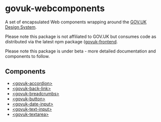 # govuk-webcomponents

A set of encapsulated Web components wrapping around the [GOV.UK Design System](https://design-system.service.gov.uk/components/).

Please note this package is not affiliated to GOV.UK but consumes code as distributed via the latest npm package ([govuk-frontend](https://www.npmjs.com/package/govuk-frontend).

Please note this package is under beta - more detailed documentation and components to follow.

## Components

- [\<govuk-accordion>](https://github.com/tgreyuk/govuk-webcomponents/blob/master/components/govuk-accordion/README.md)
- [\<govuk-back-link>](https://github.com/tgreyuk/govuk-webcomponents/tree/master/components/govuk-back-link)
- [\<govuk-breadcrumbs>](https://github.com/tgreyuk/govuk-webcomponents/tree/master/components/govuk-breadcrumbs)
- [\<govuk-button>](https://github.com/tgreyuk/govuk-webcomponents/tree/master/components/govuk-button)
- [\<govuk-date-input>](https://github.com/tgreyuk/govuk-webcomponents/tree/master/components/govuk-date-input)
- [\<govuk-text-input>](https://github.com/tgreyuk/govuk-webcomponents/tree/master/components/govuk-text-input)
- [\<govuk-textarea>](https://github.com/tgreyuk/govuk-webcomponents/tree/master/components/govuk-textarea)
